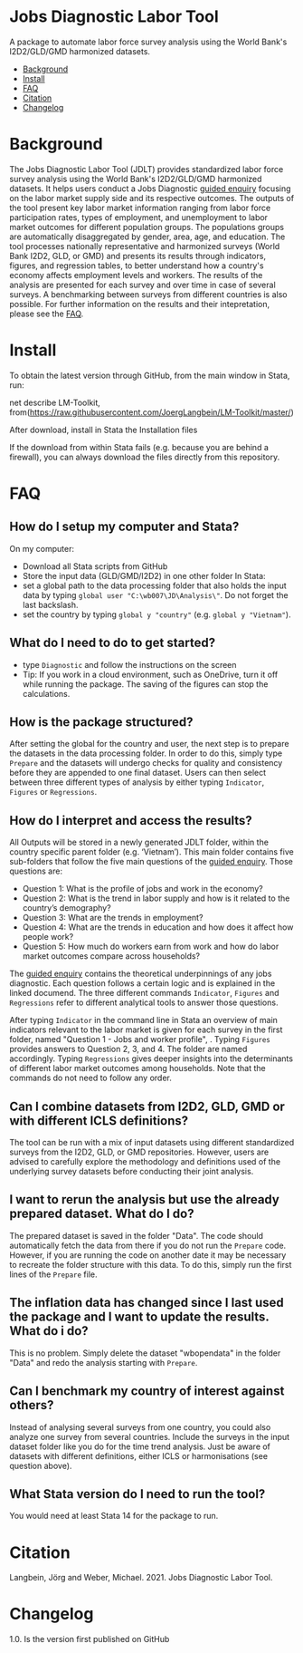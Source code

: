 # Jobs Diagnostic Labor Tool
A package to automate labor force survey analysis using the World Bank's I2D2/GLD/GMD harmonized datasets. 

- [Background](https://github.com/JoergLangbein/LM-Toolkit/blob/main/README.md#Background)
- [Install](https://github.com/JoergLangbein/LM-Toolkit/blob/main/README.md#Install)
- [FAQ](https://github.com/JoergLangbein/LM-Toolkit/blob/main/README.md#FAQ)
- [Citation](https://github.com/JoergLangbein/LM-Toolkit/blob/main/README.md#Citation)
- [Changelog](https://github.com/JoergLangbein/LM-Toolkit/blob/main/README.md#Changelog)

# Background
The Jobs Diagnostic Labor Tool (JDLT) provides standardized labor force survey analysis using the World Bank's I2D2/GLD/GMD harmonized datasets. It helps users conduct a Jobs Diagnostic [guided enquiry](https://openknowledge.worldbank.org/bitstream/handle/10986/33491/Theoretical-Underpinnings-of-Jobs-Diagnostics.pdf?sequence=1&isAllowed=y) focusing on the labor market supply side and its respective outcomes. The outputs of the tool present key labor market information ranging from labor force participation rates, types of employment, and unemployment to labor market outcomes for different population groups. The populations groups are automatically disaggregated by gender, area, age, and education. The tool processes nationally representative and harmonized surveys (World Bank I2D2, GLD, or GMD) and presents its results through indicators, figures, and regression tables, to better understand how a country's economy affects employment levels and workers. The results of the analysis are presented for each survey and over time in case of several surveys. A benchmarking between surveys from different countries is also possible. For further information on the results and their intepretation, please see the [FAQ](https://github.com/JoergLangbein/LM-Toolkit/blob/main/README.md#FAQ). 


# Install

To obtain the latest version through GitHub, from the main window in Stata, run:

net describe LM-Toolkit, from(https://raw.githubusercontent.com/JoergLangbein/LM-Toolkit/master/) 

After download, install in Stata the Installation files

If the download from within Stata fails (e.g. because you are behind a firewall), you can always download the files directly from this repository. 


# FAQ
## How do I setup my computer and Stata?
On my computer:
- Download all Stata scripts from GitHub
- Store the input data (GLD/GMD/I2D2) in one other folder
In Stata: 
- set a global path to the data processing folder that also holds the input data by typing `global user "C:\wb007\JD\Analysis\"`. Do not forget the last backslash.
- set the country by typing `global y "country"` (e.g. `global y "Vietnam"`). 

## What do I need to do to get started? 
- type `Diagnostic` and follow the instructions on the screen
- Tip: If you work in a cloud environment, such as OneDrive, turn it off while running the package. The saving of the figures can stop the calculations.

## How is the package structured? 
After setting the global for the country and user, the next step is to prepare the datasets in the data processing folder. In order to do this, simply type `Prepare` and the datasets will undergo checks for quality and consistency before they are appended to one final dataset. Users can then select between three different types of analysis by either typing `Indicator`, `Figures` or `Regressions`.

## How do I interpret and access the results? 
All Outputs will be stored in a newly generated JDLT folder, within the country specific parent folder (e.g. ‘Vietnam’). This main folder contains five sub-folders that follow the five main questions of the [guided enquiry](https://openknowledge.worldbank.org/bitstream/handle/10986/33491/Theoretical-Underpinnings-of-Jobs-Diagnostics.pdf?sequence=1&isAllowed=y). Those questions are: 

- Question 1: What is the profile of jobs and work in the economy?
- Question 2: What is the trend in labor supply and how is it related to the country’s demography?
- Question 3: What are the trends in employment?
- Question 4: What are the trends in education and how does it affect how people work?
- Question 5: How much do workers earn from work and how do labor market outcomes compare across households?

The [guided enquiry](https://openknowledge.worldbank.org/bitstream/handle/10986/33491/Theoretical-Underpinnings-of-Jobs-Diagnostics.pdf?sequence=1&isAllowed=y) contains the theoretical underpinnings of any jobs diagnostic. Each question follows a certain logic and is explained in the linked documend. The three different commands `Indicator`, `Figures` and `Regressions` refer to different analytical tools to answer those questions. 

After typing `Indicator` in the command line in Stata an overview of main indicators relevant to the labor market is given for each survey in the first folder, named "Question 1 - Jobs and worker profile", .
Typing `Figures` provides answers to Question 2, 3, and 4. The folder are named accordingly. Typing `Regressions` gives deeper insights into the determinants of different labor market outcomes among households. Note that the commands do not need to follow any order. 


## Can I combine datasets from I2D2, GLD, GMD or with different ICLS definitions? 
The tool can be run with a mix of input datasets using different standardized surveys from the I2D2, GLD, or GMD repositories. However, users are advised to carefully explore the methodology and definitions used of the underlying survey datasets before conducting their joint analysis. 

## I want to rerun the analysis but use the already prepared dataset. What do I do? 
The prepared dataset is saved in the folder "Data". The code should automatically fetch the data from there if you do not run the `Prepare` code. However, if you are running the code on another date it may be necessary to recreate the folder structure with this data. To do this, simply run the first lines of the `Prepare` file. 

## The inflation data has changed since I last used the package and I want to update the results. What do i do? 
This is no problem. Simply delete the dataset "wbopendata" in the folder "Data" and redo the analysis starting with `Prepare`. 

## Can I benchmark my country of interest against others? 
Instead of analysing several surveys from one country, you could also analyze one survey from several countries. Include the surveys in the input dataset folder like you do for the time trend analysis. Just be aware of datasets with different definitions, either ICLS or harmonisations (see question above). 

## What Stata version do I need to run the tool? 
You would need at least Stata 14 for the package to run. 


# Citation 
Langbein, Jörg and Weber, Michael. 2021. Jobs Diagnostic Labor Tool. 


# Changelog
1.0. Is the version first published on GitHub







